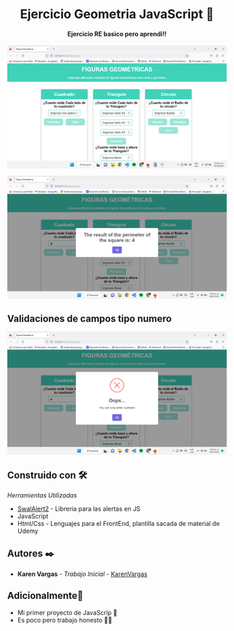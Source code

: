 <h1 align="center"> Ejercicio Geometria JavaScript 🥰</h1>
<h4 align="center">Ejercicio RE basico pero aprendi!!</h4>

<p align="center"><img src="imagen1.png"/></p> 
<p align="center"><img src="imagen2.png"/></p> 

## Validaciones de campos tipo numero
<p align="center"><img src="imagen3.png"/></p> 

## Construido con 🛠️

_Herramientas Utilizadas_

* [SwalAlert2](https://sweetalert2.github.io/#download) - Libreria para las alertas en JS
* JavaScript
* Html/Css - Lenguajes para el FrontEnd, plantilla sacada de material de Udemy


## Autores ✒️

* **Karen Vargas** - *Trabajo Inicial* - [KarenVargas](https://github.com/Karen11Vargas)

##  Adicionalmente🎁


* Mi primer proyecto de JavaScrip 📢
* Es poco pero trabajo honesto 😶‍🌫️